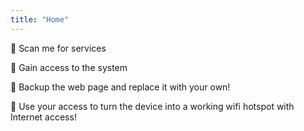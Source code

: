 ```yaml
---
title: "Home"
---
```


🧨 Scan me for services

🧨 Gain access to the system

🧨 Backup the web page and replace it with your own!

🧨 Use your access to turn the device into a working wifi hotspot with Internet access!
